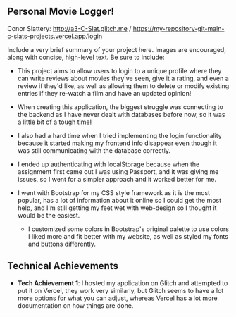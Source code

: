 ## Personal Movie Logger!

Conor Slattery: http://a3-C-Slat.glitch.me / https://my-repository-git-main-c-slats-projects.vercel.app/login

Include a very brief summary of your project here. Images are encouraged, along with concise, high-level text. Be sure to include:

- This project aims to allow users to login to a unique profile where they can write reviews about movies they've seen, give it a rating,
  and even a review if they'd like, as well as allowing them to delete or modify existing entries if they re-watch a film and have an updated opinion!

- When creating this application, the biggest struggle was connecting to the backend as I have never dealt with databases before now, so it was a little bit of a tough time!
- I also had a hard time when I tried implementing the login functionality because it started making my frontend info disappear even though it was still communicating with the database correctly.

- I ended up authenticating with localStorage because when the assignment first came out I was using Passport, and it was giving me issues, so I went for a simpler approach and it worked better for me.
- I went with Bootstrap for my CSS style framework as it is the most popular, has a lot of information about it online so I could get the most help, and I'm still getting my feet wet with web-design so I thought it would be the easiest.
  - I customized some colors in Bootstrap's original palette to use colors I liked more and fit better with my website, as well as styled my fonts and buttons differently.

## Technical Achievements

- **Tech Achievement 1**: I hosted my application on Glitch and attempted to put it on Vercel, they work very similarly, but Glitch seems to have a lot more options for what you can adjust, whereas Vercel has a lot more documentation on how things are done. 

